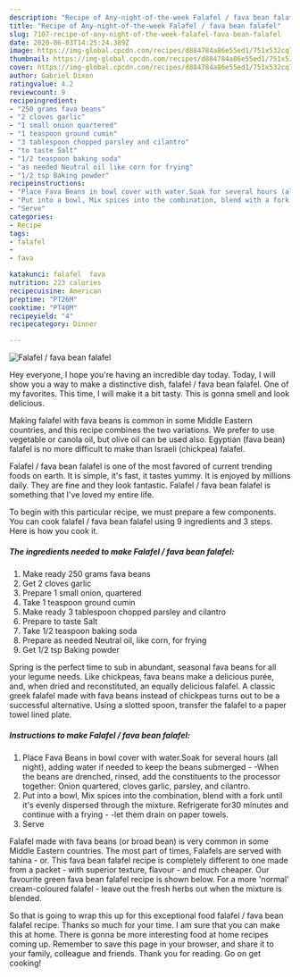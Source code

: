 ```yaml
---
description: "Recipe of Any-night-of-the-week Falafel / fava bean falafel"
title: "Recipe of Any-night-of-the-week Falafel / fava bean falafel"
slug: 7107-recipe-of-any-night-of-the-week-falafel-fava-bean-falafel
date: 2020-06-03T14:25:24.389Z
image: https://img-global.cpcdn.com/recipes/d884784a86e55ed1/751x532cq70/falafel-fava-bean-falafel-recipe-main-photo.jpg
thumbnail: https://img-global.cpcdn.com/recipes/d884784a86e55ed1/751x532cq70/falafel-fava-bean-falafel-recipe-main-photo.jpg
cover: https://img-global.cpcdn.com/recipes/d884784a86e55ed1/751x532cq70/falafel-fava-bean-falafel-recipe-main-photo.jpg
author: Gabriel Dixon
ratingvalue: 4.2
reviewcount: 9
recipeingredient:
- "250 grams fava beans"
- "2 cloves garlic"
- "1 small onion quartered"
- "1 teaspoon ground cumin"
- "3 tablespoon chopped parsley and cilantro"
- "to taste Salt"
- "1/2 teaspoon baking soda"
- "as needed Neutral oil like corn for frying"
- "1/2 tsp Baking powder"
recipeinstructions:
- "Place Fava Beans in bowl cover with water.Soak for several hours (all night), adding water if needed to keep the beans submerged -When the beans are drenched, rinsed, add the constituents to the processor together: Onion quartered, cloves garlic, parsley, and cilantro."
- "Put into a bowl, Mix spices into the combination, blend with a fork until it&#39;s evenly dispersed through the mixture. Refrigerate for30 minutes and continue with a frying -let them drain on paper towels."
- "Serve"
categories:
- Recipe
tags:
- falafel
- 
- fava

katakunci: falafel  fava 
nutrition: 223 calories
recipecuisine: American
preptime: "PT26M"
cooktime: "PT40M"
recipeyield: "4"
recipecategory: Dinner

---
```



![Falafel / fava bean falafel](https://img-global.cpcdn.com/recipes/d884784a86e55ed1/751x532cq70/falafel-fava-bean-falafel-recipe-main-photo.jpg)

Hey everyone, I hope you're having an incredible day today. Today, I will show you a way to make a distinctive dish, falafel / fava bean falafel. One of my favorites. This time, I will make it a bit tasty. This is gonna smell and look delicious.

Making falafel with fava beans is common in some Middle Eastern countries, and this recipe combines the two variations. We prefer to use vegetable or canola oil, but olive oil can be used also. Egyptian (fava bean) falafel is no more difficult to make than Israeli (chickpea) falafel.

Falafel / fava bean falafel is one of the most favored of current trending foods on earth. It is simple, it's fast, it tastes yummy. It is enjoyed by millions daily. They are fine and they look fantastic. Falafel / fava bean falafel is something that I've loved my entire life.


To begin with this particular recipe, we must prepare a few components. You can cook falafel / fava bean falafel using 9 ingredients and 3 steps. Here is how you cook it.

<!--inarticleads1-->

##### The ingredients needed to make Falafel / fava bean falafel:

1. Make ready 250 grams fava beans
1. Get 2 cloves garlic
1. Prepare 1 small onion, quartered
1. Take 1 teaspoon ground cumin
1. Make ready 3 tablespoon chopped parsley and cilantro
1. Prepare to taste Salt
1. Take 1/2 teaspoon baking soda
1. Prepare as needed Neutral oil, like corn, for frying
1. Get 1/2 tsp Baking powder


Spring is the perfect time to sub in abundant, seasonal fava beans for all your legume needs. Like chickpeas, fava beans make a delicious purée, and, when dried and reconstituted, an equally delicious falafel. A classic greek falafel made with fava beans instead of chickpeas turns out to be a successful alternative. Using a slotted spoon, transfer the falafel to a paper towel lined plate. 

<!--inarticleads2-->

##### Instructions to make Falafel / fava bean falafel:

1. Place Fava Beans in bowl cover with water.Soak for several hours (all night), adding water if needed to keep the beans submerged - -When the beans are drenched, rinsed, add the constituents to the processor together: Onion quartered, cloves garlic, parsley, and cilantro.
1. Put into a bowl, Mix spices into the combination, blend with a fork until it&#39;s evenly dispersed through the mixture. Refrigerate for30 minutes and continue with a frying - -let them drain on paper towels.
1. Serve


Falafel made with fava beans (or broad bean) is very common in some Middle Eastern countries. The most part of times, Falafels are served with tahina - or. This fava bean falafel recipe is completely different to one made from a packet - with superior texture, flavour - and much cheaper. Our favourite green fava bean falafel recipe is shown below. For a more &#39;normal&#39; cream-coloured falafel - leave out the fresh herbs out when the mixture is blended. 

So that is going to wrap this up for this exceptional food falafel / fava bean falafel recipe. Thanks so much for your time. I am sure that you can make this at home. There is gonna be more interesting food at home recipes coming up. Remember to save this page in your browser, and share it to your family, colleague and friends. Thank you for reading. Go on get cooking!
